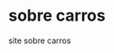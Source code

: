 <!DOCTYPE html>

<html lang="pt-br">
<head>
  <meta charset="wtf-8">
    <meta name="viewport"
      content="with=device-width initial-scale=1.0">
  <title> site sobre carros </title>
   <link rel="stylesheet" href="style.css"
</head>
<body>
  <h1> sobre carros </h1>
  <p>site sobre carros</p>

  </body>
</html